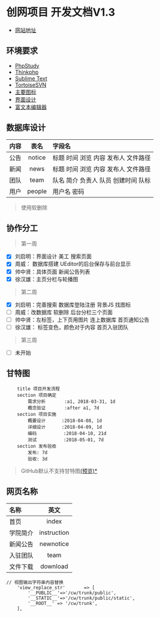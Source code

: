 创网项目 开发文档V1.3
===============

* [网站地址](http://www.jdcyxy.cn/)

## 环境要求
* [PhpStudy](http://www.phpstudy.net/)
* [Thinkphp](https://www.kancloud.cn/manual/thinkphp5/118003)
* [Sublime Text](https://www.sublimetext.com/)
* [TortoiseSVN](https://tortoisesvn.net/)
* [主要图标](http://www.iconfont.cn/collections/detail?spm=a313x.7781069.0.da5a778a4&cid=4878)
* [界面设计](https://modao.cc/app/P5kzvXayQg2Uls9ymA9BPVax28PyaY9)
* [富文本编辑器](https://www.kancloud.cn/phper123/tools/289772)

## 数据库设计
| 内容 | 表名 | 字段名 | 
| - | :-: | :- | 
| 公告 | notice | 标题 时间 浏览 内容 发布人 文件路径 | 
| 新闻 | news | 标题 时间 浏览 内容 发布人 文件路径 | 
| 团队 | team | 队名 简介 负责人 队员 创建时间 队标 |
| 用户 | people | 用户名 密码 |
>使用软删除

## 协作分工
>第一周

- [x] 刘启明：界面设计 美工 搜索页面
- [x] 周威： 数据库搭建 UEditor的后台保存与前台显示
- [x] 帅中贤：具体页面 新闻公告列表
- [x] 徐汉雄：主页分栏与轮播图

>第二周

- [x] 刘启明：完善搜索 数据库登陆注册 背景JS 找图标
- [ ] 周威：改数据库 软删除 后台分栏三个页面
- [ ] 帅中贤：左标签，上下页用图片 连上数据库 首页通知公告
- [ ] 徐汉雄： 标签变色，颜色对于内容 首页入驻团队

>第三周

- [ ] 未开始

## 甘特图
```gantt
    title 项目开发流程
    section 项目确定
        需求分析       :a1, 2018-03-31, 1d
        概念验证       :after a1, 7d
    section 项目实施
        概要设计      :2018-04-08, 1d
        详细设计      :2018-04-09, 1d
        编码          :2018-04-10, 21d
        测试          :2018-05-01, 7d
    section 发布验收
        发布: 7d
        验收: 3d
```
>GitHub默认不支持甘特图[(预览)*](https://www.zybuluo.com/isProSS/note/1121533)

## 网页名称
| 名称 | 英文 |
| :- | :-: |
| 首页 | index |
| 学院简介 | instruction |
| 新闻公告 | newnotice |
| 入驻团队 | team |
| 文件下载 | download |
``` 
// 视图输出字符串内容替换
    'view_replace_str'       => [
        '__PUBLIC__'=>'/cw/trunk/public',
        '__STATIC__'=>'/cw/trunk/public/static',
        '__ROOT__' => '/cw/trunk',
    ],
```